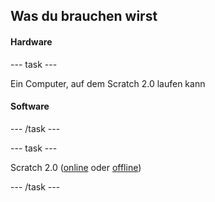 ## Was du brauchen wirst

#### Hardware

--- task ---

Ein Computer, auf dem Scratch 2.0 laufen kann

#### Software

--- /task ---

--- task ---

Scratch 2.0 ([online](https://scratch.mit.edu/projects/editor/) oder [offline](https://scratch.mit.edu/scratch2download/))

--- /task ---